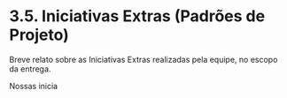 # 3.5. Iniciativas Extras (Padrões de Projeto)

Breve relato sobre as Iniciativas Extras realizadas pela equipe, no escopo da entrega.

Nossas inicia
